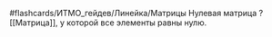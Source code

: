 #flashcards/ИТМО_гейдев/Линейка/Матрицы
Нулевая матрица
?
[[Матрица]], у которой все элементы равны нулю.
